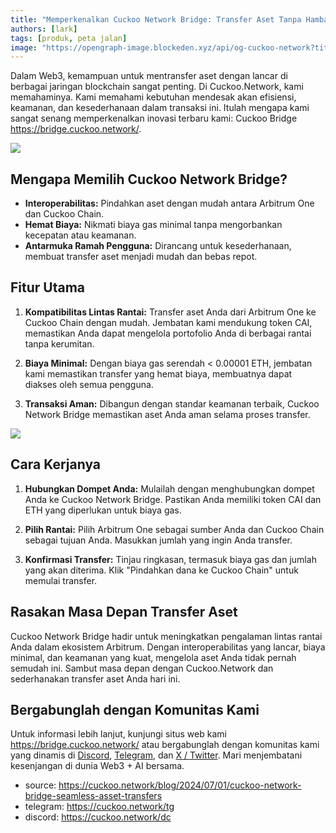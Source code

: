 ```yaml
---
title: "Memperkenalkan Cuckoo Network Bridge: Transfer Aset Tanpa Hambatan Antar Rantai"
authors: [lark]
tags: [produk, peta jalan]
image: "https://opengraph-image.blockeden.xyz/api/og-cuckoo-network?title=Memperkenalkan Cuckoo Network Bridge: Transfer Aset Tanpa Hambatan Antar Rantai"
---
```


Dalam Web3, kemampuan untuk mentransfer aset dengan lancar di berbagai jaringan blockchain sangat penting. Di Cuckoo.Network, kami memahaminya. Kami memahami kebutuhan mendesak akan efisiensi, keamanan, dan kesederhanaan dalam transaksi ini. Itulah mengapa kami sangat senang memperkenalkan inovasi terbaru kami: Cuckoo Bridge https://bridge.cuckoo.network/.

![](https://cuckoo-network.b-cdn.net/cuckoo-network-bridge-seamless-asset-transfers.webp)

## Mengapa Memilih Cuckoo Network Bridge?

- **Interoperabilitas:** Pindahkan aset dengan mudah antara Arbitrum One dan Cuckoo Chain.
- **Hemat Biaya:** Nikmati biaya gas minimal tanpa mengorbankan kecepatan atau keamanan.
- **Antarmuka Ramah Pengguna:** Dirancang untuk kesederhanaan, membuat transfer aset menjadi mudah dan bebas repot.

## Fitur Utama

1. **Kompatibilitas Lintas Rantai:** Transfer aset Anda dari Arbitrum One ke Cuckoo Chain dengan mudah. Jembatan kami mendukung token CAI, memastikan Anda dapat mengelola portofolio Anda di berbagai rantai tanpa kerumitan.

2. **Biaya Minimal:** Dengan biaya gas serendah < 0.00001 ETH, jembatan kami memastikan transfer yang hemat biaya, membuatnya dapat diakses oleh semua pengguna.

3. **Transaksi Aman:** Dibangun dengan standar keamanan terbaik, Cuckoo Network Bridge memastikan aset Anda aman selama proses transfer.

[![](https://cuckoo-network.b-cdn.net/cuckoo-bridge-screenshot.webp)](https://bridge.cuckoo.network/)

## Cara Kerjanya

1. **Hubungkan Dompet Anda:** Mulailah dengan menghubungkan dompet Anda ke Cuckoo Network Bridge. Pastikan Anda memiliki token CAI dan ETH yang diperlukan untuk biaya gas.

2. **Pilih Rantai:** Pilih Arbitrum One sebagai sumber Anda dan Cuckoo Chain sebagai tujuan Anda. Masukkan jumlah yang ingin Anda transfer.

3. **Konfirmasi Transfer:** Tinjau ringkasan, termasuk biaya gas dan jumlah yang akan diterima. Klik "Pindahkan dana ke Cuckoo Chain" untuk memulai transfer.

## Rasakan Masa Depan Transfer Aset

Cuckoo Network Bridge hadir untuk meningkatkan pengalaman lintas rantai Anda dalam ekosistem Arbitrum. Dengan interoperabilitas yang lancar, biaya minimal, dan keamanan yang kuat, mengelola aset Anda tidak pernah semudah ini. Sambut masa depan dengan Cuckoo.Network dan sederhanakan transfer aset Anda hari ini.

## Bergabunglah dengan Komunitas Kami

Untuk informasi lebih lanjut, kunjungi situs web kami https://bridge.cuckoo.network/ atau bergabunglah dengan komunitas kami yang dinamis di [Discord](https://cuckoo.network/dc), [Telegram](https://cuckoo.network/tg), dan [X / Twitter](https://cuckoo.network/x). Mari menjembatani kesenjangan di dunia Web3 + AI bersama.

- source: https://cuckoo.network/blog/2024/07/01/cuckoo-network-bridge-seamless-asset-transfers
- telegram: https://cuckoo.network/tg
- discord: https://cuckoo.network/dc
